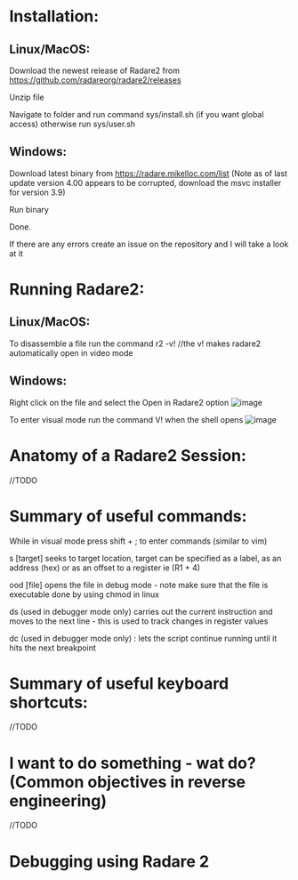 # Installation:

## Linux/MacOS:
Download the newest release of Radare2 from https://github.com/radareorg/radare2/releases

Unzip file 

Navigate to folder and run command sys/install.sh (if you want global access) otherwise run sys/user.sh

## Windows:
Download latest binary from https://radare.mikelloc.com/list (Note as of last update version 4.00 appears to be corrupted, download the msvc installer for version 3.9)

Run binary

Done.

If there are any errors create an issue on the repository and I will take a look at it

# Running Radare2:
## Linux/MacOS:
To disassemble a file run the command
r2 -v! <file here> //the v! makes radare2 automatically open in video mode

## Windows:
Right click on the file and select the Open in Radare2 option
![image](https://user-images.githubusercontent.com/26120937/68963128-37c66000-07a4-11ea-8114-8700f6c73ced.png)

To enter visual mode run the command V! when the shell opens
![image](https://user-images.githubusercontent.com/26120937/68963187-5f1d2d00-07a4-11ea-9dfb-00b906ec753d.png)

# Anatomy of a Radare2 Session:
//TODO


# Summary of useful commands:

While in visual mode press shift + ; to enter commands (similar to vim)

s \[target\] seeks to target location, target can be specified as a label, as an address (hex) or as an offset to a register ie (R1 + 4) 

ood \[file\] opens the file in debug mode - note make sure that the file is executable done by using chmod in linux

ds (used in debugger mode only) carries out the current instruction and moves to the next line - this is used to track changes in register values

dc (used in debugger mode only) : lets the script continue running until it hits the next breakpoint

# Summary of useful keyboard shortcuts:

//TODO

# I want to do something - wat do? (Common objectives in reverse engineering)

//TODO
# Debugging using Radare 2
